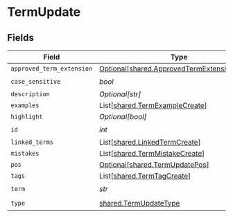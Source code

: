 # TermUpdate


## Fields

| Field                                                                                              | Type                                                                                               | Required                                                                                           | Description                                                                                        |
| -------------------------------------------------------------------------------------------------- | -------------------------------------------------------------------------------------------------- | -------------------------------------------------------------------------------------------------- | -------------------------------------------------------------------------------------------------- |
| `approved_term_extension`                                                                          | [Optional[shared.ApprovedTermExtensionCreate]](../../models/shared/approvedtermextensioncreate.md) | :heavy_minus_sign:                                                                                 | N/A                                                                                                |
| `case_sensitive`                                                                                   | *bool*                                                                                             | :heavy_check_mark:                                                                                 | N/A                                                                                                |
| `description`                                                                                      | *Optional[str]*                                                                                    | :heavy_minus_sign:                                                                                 | N/A                                                                                                |
| `examples`                                                                                         | List[[shared.TermExampleCreate](../../models/shared/termexamplecreate.md)]                         | :heavy_minus_sign:                                                                                 | N/A                                                                                                |
| `highlight`                                                                                        | *Optional[bool]*                                                                                   | :heavy_minus_sign:                                                                                 | N/A                                                                                                |
| `id`                                                                                               | *int*                                                                                              | :heavy_check_mark:                                                                                 | N/A                                                                                                |
| `linked_terms`                                                                                     | List[[shared.LinkedTermCreate](../../models/shared/linkedtermcreate.md)]                           | :heavy_minus_sign:                                                                                 | N/A                                                                                                |
| `mistakes`                                                                                         | List[[shared.TermMistakeCreate](../../models/shared/termmistakecreate.md)]                         | :heavy_minus_sign:                                                                                 | N/A                                                                                                |
| `pos`                                                                                              | [Optional[shared.TermUpdatePos]](../../models/shared/termupdatepos.md)                             | :heavy_minus_sign:                                                                                 | N/A                                                                                                |
| `tags`                                                                                             | List[[shared.TermTagCreate](../../models/shared/termtagcreate.md)]                                 | :heavy_minus_sign:                                                                                 | N/A                                                                                                |
| `term`                                                                                             | *str*                                                                                              | :heavy_check_mark:                                                                                 | N/A                                                                                                |
| `type`                                                                                             | [shared.TermUpdateType](../../models/shared/termupdatetype.md)                                     | :heavy_check_mark:                                                                                 | N/A                                                                                                |